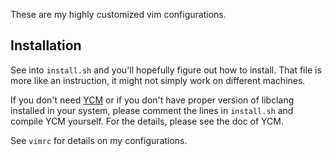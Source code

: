 These are my highly customized vim configurations.

## Installation
See into ``install.sh`` and you'll hopefully figure out how to install.
That file is more like an instruction, it might not simply work on different machines.

If you don't need [YCM](http://valloric.github.io/YouCompleteMe/) or if you don't have proper version of libclang installed in your system, please comment the lines in ``install.sh`` and compile YCM yourself. For the details, please see the doc of YCM.

See ``vimrc`` for details on my configurations.

